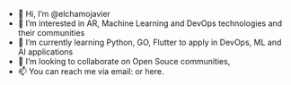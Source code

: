 - 👋 Hi, I’m @elchamojavier
- 👀 I’m interested in AR, Machine Learning and DevOps technologies and their communities
- 🌱 I’m currently learning Python, GO, Flutter to apply in DevOps, ML and AI applications
- 💞️ I’m looking to collaborate on Open Souce communities, 
- 📫 You can reach me via email: or here.

<!---
elchamojavier/elchamojavier is a ✨ special ✨ repository because its `README.md` (this file) appears on your GitHub profile.
You can click the Preview link to take a look at your changes.
--->
